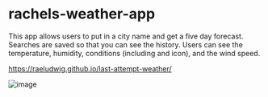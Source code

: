 # rachels-weather-app

This app allows users to put in a city name and get a five day forecast. Searches are saved so that you can see the history. Users can see the temperature, humidity, conditions (including and icon), and the wind speed.

https://raeludwig.github.io/last-attempt-weather/

![image](https://user-images.githubusercontent.com/118871515/216247103-f9736f00-519f-4c1e-8049-14ca50f8d001.png)

